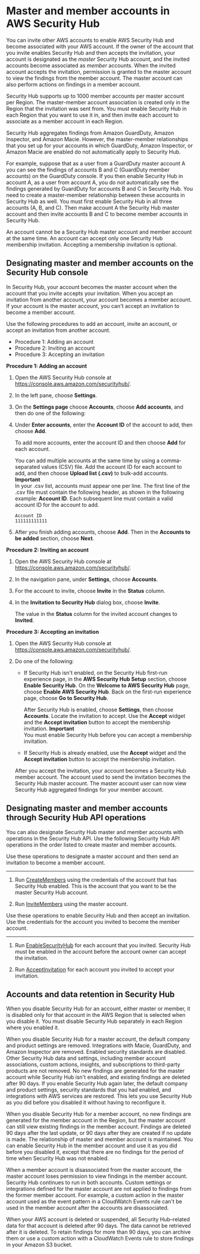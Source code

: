 # Master and member accounts in AWS Security Hub<a name="securityhub-accounts"></a>

You can invite other AWS accounts to enable AWS Security Hub and become associated with your AWS account\. If the owner of the account that you invite enables Security Hub and then accepts the invitation, your account is designated as the *master* Security Hub account, and the invited accounts become associated as *member* accounts\. When the invited account accepts the invitation, permission is granted to the master account to view the findings from the member account\. The master account can also perform actions on findings in a member account\.

Security Hub supports up to 1000 member accounts per master account per Region\. The master\-member account association is created only in the Region that the invitation was sent from\. You must enable Security Hub in each Region that you want to use it in, and then invite each account to associate as a member account in each Region\.

Security Hub aggregates findings from Amazon GuardDuty, Amazon Inspector, and Amazon Macie\. However, the master\-member relationships that you set up for your accounts in which GuardDuty, Amazon Inspector, or Amazon Macie are enabled do not automatically apply to Security Hub\.

For example, suppose that as a user from a GuardDuty master account A you can see the findings of accounts B and C \(GuardDuty member accounts\) on the GuardDuty console\. If you then enable Security Hub in account A, as a user from account A, you do *not* automatically see the findings generated by GuardDuty for accounts B and C in Security Hub\. You need to create a master\-member relationship between these accounts in Security Hub as well\. You must first enable Security Hub in all three accounts \(A, B, and C\)\. Then make account A the Security Hub master account and then invite accounts B and C to become member accounts in Security Hub\.

An account cannot be a Security Hub master account and member account at the same time\. An account can accept only one Security Hub membership invitation\. Accepting a membership invitation is optional\.

## Designating master and member accounts on the Security Hub console<a name="securityhub-become-console"></a>

In Security Hub, your account becomes the master account when the account that you invite accepts your invitation\. When you accept an invitation from another account, your account becomes a member account\. If your account is the master account, you can't accept an invitation to become a member account\.

Use the following procedures to add an account, invite an account, or accept an invitation from another account\.
+ Procedure 1: Adding an account
+ Procedure 2: Inviting an account
+ Procedure 3: Accepting an invitation

**Procedure 1: Adding an account**

1. Open the AWS Security Hub console at [https://console\.aws\.amazon\.com/securityhub/](https://console.aws.amazon.com/securityhub/)\.

1. In the left pane, choose **Settings**\.

1. On the **Settings page** choose **Accounts**, choose **Add accounts**, and then do one of the following:

1. Under **Enter accounts**, enter the **Account ID** of the account to add, then choose **Add**\.

   To add more accounts, enter the account ID and then choose **Add** for each account\.

   You can add multiple accounts at the same time by using a comma\-separated values \(CSV\) file\. Add the account ID for each account to add, and then choose **Upload list \(\.csv\)** to bulk\-add accounts\.
**Important**  
In your \.csv list, accounts must appear one per line\. The first line of the \.csv file must contain the following header, as shown in the following example: **Account ID**\. Each subsequent line must contain a valid account ID for the account to add\.  

   ```
   Account ID
   111111111111
   ```

1. After you finish adding accounts, choose **Add**\. Then in the **Accounts to be added** section, choose **Next**\.

**Procedure 2: Inviting an account**

1. Open the AWS Security Hub console at [https://console\.aws\.amazon\.com/securityhub/](https://console.aws.amazon.com/securityhub/)\.

1. In the navigation pane, under **Settings**, choose **Accounts**\. 

1. For the account to invite, choose **Invite** in the **Status** column\.

1. In the **Invitation to Security Hub** dialog box, choose **Invite**\.

   The value in the **Status** column for the invited account changes to **Invited**\.

**Procedure 3: Accepting an invitation**

1. Open the AWS Security Hub console at [https://console\.aws\.amazon\.com/securityhub/](https://console.aws.amazon.com/securityhub/)\.

1. Do one of the following:
   + If Security Hub isn't enabled, on the Security Hub first\-run experience page, in the **AWS Security Hub Setup** section, choose **Enable Security Hub**\. On the **Welcome to AWS Security Hub** page, choose **Enable AWS Security Hub**\. Back on the first\-run experience page, choose **Go to Security Hub**\.

     After Security Hub is enabled, choose **Settings**, then choose **Accounts**\. Locate the invitation to accept\. Use the **Accept** widget and the **Accept invitation** button to accept the membership invitation\.
**Important**  
You must enable Security Hub before you can accept a membership invitation\.
   + If Security Hub is already enabled, use the **Accept** widget and the **Accept invitation** button to accept the membership invitation\.

   After you accept the invitation, your account becomes a Security Hub member account\. The account used to send the invitation becomes the Security Hub master account\.  The master account user can now view Security Hub aggregated findings for your member account\.

## Designating master and member accounts through Security Hub API operations<a name="securityhub-become-api"></a>

You can also designate Security Hub master and member accounts with operations in the Security Hub API\. Use the following Security Hub API operations in the order listed to create master and member accounts\.

Use these operations to designate a master account and then send an invitation to become a member account\.

****

1. Run [CreateMembers](https://docs.aws.amazon.com/securityhub/1.0/APIReference/API_CreateMembers.html) using the credentials of the account that has Security Hub enabled\. This is the account that you want to be the master Security Hub account\.

1. Run [InviteMembers](https://docs.aws.amazon.com/securityhub/1.0/APIReference/API_InviteMembers.html) using the master account\.

Use these operations to enable Security Hub and then accept an invitation\. Use the credentials for the account you invited to become the member account\.

****

1. Run [EnableSecurityHub](https://docs.aws.amazon.com/securityhub/1.0/APIReference/API_EnableSecurityHub.html) for each account that you invited\. Security Hub must be enabled in the account before the account owner can accept the invitation\.

1. Run [AcceptInvitation](https://docs.aws.amazon.com/securityhub/1.0/APIReference/API_AcceptInvitation.html) for each account you invited to accept your invitation\.

## Accounts and data retention in Security Hub<a name="securityhub-data-retention"></a>

When you disable Security Hub for an account, either master or member, it is disabled only for that account in the AWS Region that is selected when you disable it\. You must disable Security Hub separately in each Region where you enabled it\.

When you disable Security Hub for a master account, the default company and product settings are removed\. Integrations with Macie, GuardDuty, and Amazon Inspector are removed\. Enabled security standards are disabled\. Other Security Hub data and settings, including member account associations, custom actions, insights, and subscriptions to third\-party products are not removed\. No new findings are generated for the master account while Security Hub isn't enabled, and existing findings are deleted after 90 days\. If you enable Security Hub again later, the default company and product settings, security standards that you had enabled, and integrations with AWS services are restored\. This lets you use Security Hub as you did before you disabled it without having to reconfigure it\.

When you disable Security Hub for a member account, no new findings are generated for the member account in the Region, but the master account can still view existing findings in the member account\. Findings are deleted 90 days after the last update, or 90 days after they are created if no update is made\. The relationship of master and member account is maintained\. You can enable Security Hub in the member account and use it as you did before you disabled it, except that there are no findings for the period of time when Security Hub was not enabled\.

When a member account is disassociated from the master account, the master account loses permission to view findings in the member account\. Security Hub continues to run in both accounts\. Custom settings or integrations defined for the master account are not applied to findings from the former member account\. For example, a custom action in the master account used as the event pattern in a CloudWatch Events rule can't be used in the member account after the accounts are disassociated\.

When your AWS account is deleted or suspended, all Security Hub–related data for that account is deleted after 90 days\. The data cannot be retrieved after it is deleted\. To retain findings for more than 90 days, you can archive them or use a custom action with a CloudWatch Events rule to store findings in your Amazon S3 bucket\.